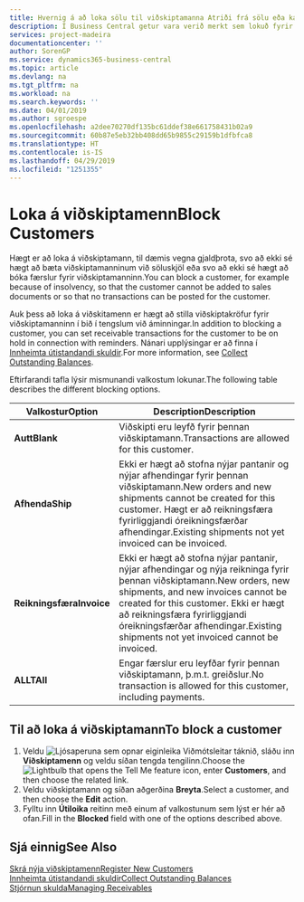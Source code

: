```yaml
---
title: Hvernig á að loka sölu til viðskiptamanna Atriði frá sölu eða kaupum
description: Í Business Central getur vara verið merkt sem lokuð fyrir sölu, lokuð fyrir innkaupum eða lokuð fyrir allt.
services: project-madeira
documentationcenter: ''
author: SorenGP
ms.service: dynamics365-business-central
ms.topic: article
ms.devlang: na
ms.tgt_pltfrm: na
ms.workload: na
ms.search.keywords: ''
ms.date: 04/01/2019
ms.author: sgroespe
ms.openlocfilehash: a2dee70270df135bc61ddef38e661758431b02a9
ms.sourcegitcommit: 60b87e5eb32bb408dd65b9855c29159b1dfbfca8
ms.translationtype: HT
ms.contentlocale: is-IS
ms.lasthandoff: 04/29/2019
ms.locfileid: "1251355"
---
```

# <a name="block-customers"></a><span data-ttu-id="9e448-103">Loka á viðskiptamenn</span><span class="sxs-lookup"><span data-stu-id="9e448-103">Block Customers</span></span>
<span data-ttu-id="9e448-104">Hægt er að loka á viðskiptamann, til dæmis vegna gjaldþrota, svo að ekki sé hægt að bæta viðskiptamanninum við söluskjöl eða svo að ekki sé hægt að bóka færslur fyrir viðskiptamanninn.</span><span class="sxs-lookup"><span data-stu-id="9e448-104">You can block a customer, for example because of insolvency, so that the customer cannot be added to sales documents or so that no transactions can be posted for the customer.</span></span>

<span data-ttu-id="9e448-105">Auk þess að loka á viðskitamenn er hægt að stilla viðskiptakröfur fyrir viðskiptamanninn í bið í tengslum við áminningar.</span><span class="sxs-lookup"><span data-stu-id="9e448-105">In addition to blocking a customer, you can set receivable transactions for the customer to be on hold in connection with reminders.</span></span> <span data-ttu-id="9e448-106">Nánari upplýsingar er að finna í [Innheimta útistandandi skuldir](receivables-collect-outstanding-balances.md).</span><span class="sxs-lookup"><span data-stu-id="9e448-106">For more information, see [Collect Outstanding Balances](receivables-collect-outstanding-balances.md).</span></span>   

<span data-ttu-id="9e448-107">Eftirfarandi tafla lýsir mismunandi valkostum lokunar.</span><span class="sxs-lookup"><span data-stu-id="9e448-107">The following table describes the different blocking options.</span></span>  

|<span data-ttu-id="9e448-108">Valkostur</span><span class="sxs-lookup"><span data-stu-id="9e448-108">Option</span></span>|<span data-ttu-id="9e448-109">Description</span><span class="sxs-lookup"><span data-stu-id="9e448-109">Description</span></span>|  
|--------------------|------------|  
|<span data-ttu-id="9e448-110">**Autt**</span><span class="sxs-lookup"><span data-stu-id="9e448-110">**Blank**</span></span>|<span data-ttu-id="9e448-111">Viðskipti eru leyfð fyrir þennan viðskiptamann.</span><span class="sxs-lookup"><span data-stu-id="9e448-111">Transactions are allowed for this customer.</span></span>|
|<span data-ttu-id="9e448-112">**Afhenda**</span><span class="sxs-lookup"><span data-stu-id="9e448-112">**Ship**</span></span>|<span data-ttu-id="9e448-113">Ekki er hægt að stofna nýjar pantanir og nýjar afhendingar fyrir þennan viðskiptamann.</span><span class="sxs-lookup"><span data-stu-id="9e448-113">New orders and new shipments cannot be created for this customer.</span></span> <span data-ttu-id="9e448-114">Hægt er að reikningsfæra fyrirliggjandi óreikningsfærðar afhendingar.</span><span class="sxs-lookup"><span data-stu-id="9e448-114">Existing shipments not yet invoiced can be invoiced.</span></span>|  
|<span data-ttu-id="9e448-115">**Reikningsfæra**</span><span class="sxs-lookup"><span data-stu-id="9e448-115">**Invoice**</span></span>|<span data-ttu-id="9e448-116">Ekki er hægt að stofna nýjar pantanir, nýjar afhendingar og nýja reikninga fyrir þennan viðskiptamann.</span><span class="sxs-lookup"><span data-stu-id="9e448-116">New orders, new shipments, and new invoices cannot be created for this customer.</span></span> <span data-ttu-id="9e448-117">Ekki er hægt að reikningsfæra fyrirliggjandi óreikningsfærðar afhendingar.</span><span class="sxs-lookup"><span data-stu-id="9e448-117">Existing shipments not yet invoiced cannot be invoiced.</span></span>|  
|<span data-ttu-id="9e448-118">**ALLT**</span><span class="sxs-lookup"><span data-stu-id="9e448-118">**All**</span></span>|<span data-ttu-id="9e448-119">Engar færslur eru leyfðar fyrir þennan viðskiptamann, þ.m.t. greiðslur.</span><span class="sxs-lookup"><span data-stu-id="9e448-119">No transaction is allowed for this customer, including payments.</span></span>|  

## <a name="to-block-a-customer"></a><span data-ttu-id="9e448-120">Til að loka á viðskiptamann</span><span class="sxs-lookup"><span data-stu-id="9e448-120">To block a customer</span></span>  
1. <span data-ttu-id="9e448-121">Veldu ![Ljósaperuna sem opnar eiginleika Viðmótsleitar](media/ui-search/search_small.png "Segðu mér hvað þú vilt gera") táknið, sláðu inn **Viðskiptamenn** og veldu síðan tengda tengilinn.</span><span class="sxs-lookup"><span data-stu-id="9e448-121">Choose the ![Lightbulb that opens the Tell Me feature](media/ui-search/search_small.png "Tell me what you want to do") icon, enter **Customers**, and then choose the related link.</span></span>
2. <span data-ttu-id="9e448-122">Veldu viðskiptamann og síðan aðgerðina **Breyta**.</span><span class="sxs-lookup"><span data-stu-id="9e448-122">Select a customer, and then choose the **Edit** action.</span></span>
3. <span data-ttu-id="9e448-123">Fylltu inn **Útiloika** reitinn með einum af valkostunum sem lýst er hér að ofan.</span><span class="sxs-lookup"><span data-stu-id="9e448-123">Fill in the **Blocked** field with one of the options described above.</span></span>

## <a name="see-also"></a><span data-ttu-id="9e448-124">Sjá einnig</span><span class="sxs-lookup"><span data-stu-id="9e448-124">See Also</span></span>  
[<span data-ttu-id="9e448-125">Skrá nýja viðskiptamenn</span><span class="sxs-lookup"><span data-stu-id="9e448-125">Register New Customers</span></span>](sales-how-register-new-customers.md)  
[<span data-ttu-id="9e448-126">Innheimta útistandandi skuldir</span><span class="sxs-lookup"><span data-stu-id="9e448-126">Collect Outstanding Balances</span></span>](receivables-collect-outstanding-balances.md)  
[<span data-ttu-id="9e448-127">Stjórnun skulda</span><span class="sxs-lookup"><span data-stu-id="9e448-127">Managing Receivables</span></span>](receivables-manage-receivables.md)  
